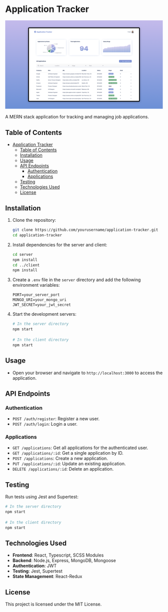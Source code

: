 # Application Tracker

![Project Thumbnail](./thumbnail.png)

A MERN stack application for tracking and managing job applications.

## Table of Contents

- [Application Tracker](#application-tracker)
  - [Table of Contents](#table-of-contents)
  - [Installation](#installation)
  - [Usage](#usage)
  - [API Endpoints](#api-endpoints)
    - [Authentication](#authentication)
    - [Applications](#applications)
  - [Testing](#testing)
  - [Technologies Used](#technologies-used)
  - [License](#license)

## Installation

1. Clone the repository:
   ```bash
   git clone https://github.com/yourusername/application-tracker.git
   cd application-tracker
   ```

2. Install dependencies for the server and client:
   ```bash
   cd server
   npm install
   cd ../client
   npm install
   ```

3. Create a `.env` file in the `server` directory and add the following environment variables:
   ```plaintext
   PORT=your_server_port
   MONGO_URI=your_mongo_uri
   JWT_SECRET=your_jwt_secret
   ```

4. Start the development servers:
   ```bash
   # In the server directory
   npm start

   # In the client directory
   npm start
   ```

## Usage

- Open your browser and navigate to `http://localhost:3000` to access the application.

## API Endpoints

### Authentication

- `POST /auth/register`: Register a new user.
- `POST /auth/login`: Login a user.

### Applications

- `GET /applications`: Get all applications for the authenticated user.
- `GET /applications/:id`: Get a single application by ID.
- `POST /applications`: Create a new application.
- `PUT /applications/:id`: Update an existing application.
- `DELETE /applications/:id`: Delete an application.

## Testing

Run tests using Jest and Supertest:
   ```bash
   # In the server directory
   npm start

   # In the client directory
   npm start
   ```

## Technologies Used

- **Frontend**: React, Typescript, SCSS Modules
- **Backend**: Node.js, Express, MongoDB, Mongoose
- **Authentication**: JWT
- **Testing**: Jest, Supertest
- **State Management**: React-Redux

## License

This project is licensed under the MIT License.